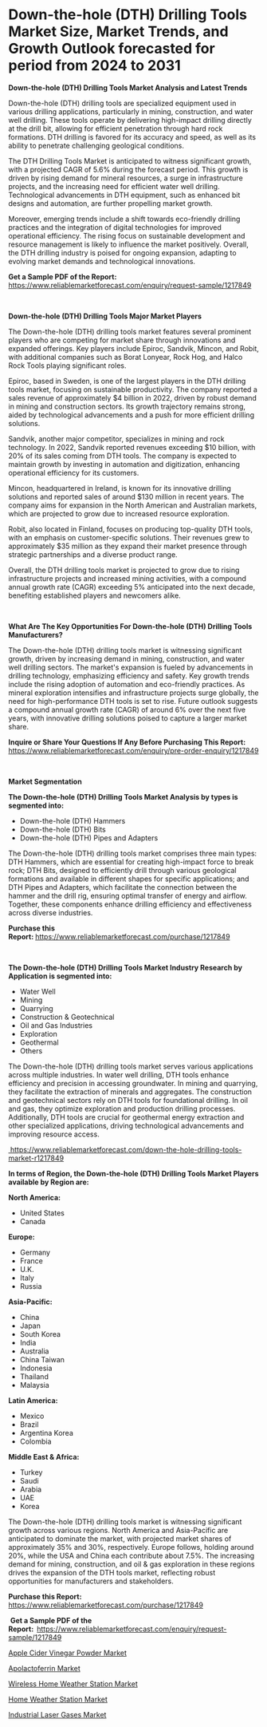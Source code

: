 <p><h1>Down-the-hole (DTH) Drilling Tools Market Size, Market Trends, and Growth Outlook forecasted for period from 2024 to 2031</h1></p><p><strong>Down-the-hole (DTH) Drilling Tools Market Analysis and Latest Trends</strong></p>
<p><p>Down-the-hole (DTH) drilling tools are specialized equipment used in various drilling applications, particularly in mining, construction, and water well drilling. These tools operate by delivering high-impact drilling directly at the drill bit, allowing for efficient penetration through hard rock formations. DTH drilling is favored for its accuracy and speed, as well as its ability to penetrate challenging geological conditions.</p><p>The DTH Drilling Tools Market is anticipated to witness significant growth, with a projected CAGR of 5.6% during the forecast period. This growth is driven by rising demand for mineral resources, a surge in infrastructure projects, and the increasing need for efficient water well drilling. Technological advancements in DTH equipment, such as enhanced bit designs and automation, are further propelling market growth. </p><p>Moreover, emerging trends include a shift towards eco-friendly drilling practices and the integration of digital technologies for improved operational efficiency. The rising focus on sustainable development and resource management is likely to influence the market positively. Overall, the DTH drilling industry is poised for ongoing expansion, adapting to evolving market demands and technological innovations.</p></p>
<p><strong>Get a Sample PDF of the Report:&nbsp;</strong> <a href="https://www.reliablemarketforecast.com/enquiry/request-sample/1217849?utm_campaign=1134&utm_medium=2&utm_source=Github&utm_content=ia&utm_term=27122024&utm_id=down-the-hole-dth-drilling-tools">https://www.reliablemarketforecast.com/enquiry/request-sample/1217849</a></p>
<p>&nbsp;</p>
<p><strong>Down-the-hole (DTH) Drilling Tools Major Market Players</strong></p>
<p><p>The Down-the-hole (DTH) drilling tools market features several prominent players who are competing for market share through innovations and expanded offerings. Key players include Epiroc, Sandvik, Mincon, and Robit, with additional companies such as Borat Lonyear, Rock Hog, and Halco Rock Tools playing significant roles.</p><p>Epiroc, based in Sweden, is one of the largest players in the DTH drilling tools market, focusing on sustainable productivity. The company reported a sales revenue of approximately $4 billion in 2022, driven by robust demand in mining and construction sectors. Its growth trajectory remains strong, aided by technological advancements and a push for more efficient drilling solutions.</p><p>Sandvik, another major competitor, specializes in mining and rock technology. In 2022, Sandvik reported revenues exceeding $10 billion, with 20% of its sales coming from DTH tools. The company is expected to maintain growth by investing in automation and digitization, enhancing operational efficiency for its customers.</p><p>Mincon, headquartered in Ireland, is known for its innovative drilling solutions and reported sales of around $130 million in recent years. The company aims for expansion in the North American and Australian markets, which are projected to grow due to increased resource exploration.</p><p>Robit, also located in Finland, focuses on producing top-quality DTH tools, with an emphasis on customer-specific solutions. Their revenues grew to approximately $35 million as they expand their market presence through strategic partnerships and a diverse product range.</p><p>Overall, the DTH drilling tools market is projected to grow due to rising infrastructure projects and increased mining activities, with a compound annual growth rate (CAGR) exceeding 5% anticipated into the next decade, benefiting established players and newcomers alike.</p></p>
<p>&nbsp;</p>
<p><strong>What Are The Key Opportunities For Down-the-hole (DTH) Drilling Tools Manufacturers?</strong></p>
<p><p>The Down-the-hole (DTH) drilling tools market is witnessing significant growth, driven by increasing demand in mining, construction, and water well drilling sectors. The market's expansion is fueled by advancements in drilling technology, emphasizing efficiency and safety. Key growth trends include the rising adoption of automation and eco-friendly practices. As mineral exploration intensifies and infrastructure projects surge globally, the need for high-performance DTH tools is set to rise. Future outlook suggests a compound annual growth rate (CAGR) of around 6% over the next five years, with innovative drilling solutions poised to capture a larger market share.</p></p>
<p><strong>Inquire or Share Your Questions If Any Before Purchasing This Report:</strong> <a href="https://www.reliablemarketforecast.com/enquiry/pre-order-enquiry/1217849?utm_campaign=1134&utm_medium=2&utm_source=Github&utm_content=ia&utm_term=27122024&utm_id=down-the-hole-dth-drilling-tools">https://www.reliablemarketforecast.com/enquiry/pre-order-enquiry/1217849</a></p>
<p>&nbsp;</p>
<p><strong>Market Segmentation</strong></p>
<p><strong>The Down-the-hole (DTH) Drilling Tools Market Analysis by types is segmented into:</strong></p>
<p><ul><li>Down-the-hole (DTH) Hammers</li><li>Down-the-hole (DTH) Bits</li><li>Down-the-hole (DTH) Pipes and Adapters</li></ul></p>
<p><p>The Down-the-hole (DTH) drilling tools market comprises three main types: DTH Hammers, which are essential for creating high-impact force to break rock; DTH Bits, designed to efficiently drill through various geological formations and available in different shapes for specific applications; and DTH Pipes and Adapters, which facilitate the connection between the hammer and the drill rig, ensuring optimal transfer of energy and airflow. Together, these components enhance drilling efficiency and effectiveness across diverse industries.</p></p>
<p><strong>Purchase this Report:&nbsp;</strong><a href="https://www.reliablemarketforecast.com/purchase/1217849?utm_campaign=1134&utm_medium=2&utm_source=Github&utm_content=ia&utm_term=27122024&utm_id=down-the-hole-dth-drilling-tools">https://www.reliablemarketforecast.com/purchase/1217849</a></p>
<p>&nbsp;</p>
<p><strong>The Down-the-hole (DTH) Drilling Tools Market Industry Research by Application is segmented into:</strong></p>
<p><ul><li>Water Well</li><li>Mining</li><li>Quarrying</li><li>Construction & Geotechnical</li><li>Oil and Gas Industries</li><li>Exploration</li><li>Geothermal</li><li>Others</li></ul></p>
<p><p>The Down-the-hole (DTH) drilling tools market serves various applications across multiple industries. In water well drilling, DTH tools enhance efficiency and precision in accessing groundwater. In mining and quarrying, they facilitate the extraction of minerals and aggregates. The construction and geotechnical sectors rely on DTH tools for foundational drilling. In oil and gas, they optimize exploration and production drilling processes. Additionally, DTH tools are crucial for geothermal energy extraction and other specialized applications, driving technological advancements and improving resource access.</p></p>
<p><a href="https://www.reliablemarketforecast.com/down-the-hole-drilling-tools-market-r1217849?utm_campaign=1134&utm_medium=2&utm_source=Github&utm_content=ia&utm_term=27122024&utm_id=down-the-hole-dth-drilling-tools">&nbsp;https://www.reliablemarketforecast.com/down-the-hole-drilling-tools-market-r1217849</a></p>
<p><strong>In terms of Region, the Down-the-hole (DTH) Drilling Tools Market Players available by Region are:</strong></p>
<p>
    <p> <strong> North America: </strong>
        <ul>
            <li>United States</li>
            <li>Canada</li>
        </ul>
        </p> 
    <p> <strong> Europe: </strong>
        <ul>
            <li>Germany</li>
            <li>France</li>
            <li>U.K.</li>
            <li>Italy</li>
            <li>Russia</li>
        </ul>
        </p> 
    <p> <strong> Asia-Pacific: </strong>
        <ul>
            <li>China</li>
            <li>Japan</li>
            <li>South Korea</li>
            <li>India</li>
            <li>Australia</li>
            <li>China Taiwan</li>
            <li>Indonesia</li>
            <li>Thailand</li>
            <li>Malaysia</li>
        </ul>
        </p> 
    <p> <strong> Latin America: </strong>
        <ul>
            <li>Mexico</li>
            <li>Brazil</li>
            <li>Argentina Korea</li>
            <li>Colombia</li>
        </ul>
        </p> 
    <p> <strong> Middle East & Africa: </strong>
        <ul>
            <li>Turkey</li>
            <li>Saudi</li>
            <li>Arabia</li>
            <li>UAE</li>
            <li>Korea</li>
        </ul>
    </p>
    </p>
<p><p>The Down-the-hole (DTH) drilling tools market is witnessing significant growth across various regions. North America and Asia-Pacific are anticipated to dominate the market, with projected market shares of approximately 35% and 30%, respectively. Europe follows, holding around 20%, while the USA and China each contribute about 7.5%. The increasing demand for mining, construction, and oil & gas exploration in these regions drives the expansion of the DTH tools market, reflecting robust opportunities for manufacturers and stakeholders.</p></p>
<p><strong>Purchase this Report: </strong><a href="https://www.reliablemarketforecast.com/purchase/1217849?utm_campaign=1134&utm_medium=2&utm_source=Github&utm_content=ia&utm_term=27122024&utm_id=down-the-hole-dth-drilling-tools">https://www.reliablemarketforecast.com/purchase/1217849</a></p>
<p>&nbsp;<strong>Get a Sample PDF of the Report:&nbsp;&nbsp;</strong><a href="https://www.reliablemarketforecast.com/enquiry/request-sample/1217849?utm_campaign=1134&utm_medium=2&utm_source=Github&utm_content=ia&utm_term=27122024&utm_id=down-the-hole-dth-drilling-tools">https://www.reliablemarketforecast.com/enquiry/request-sample/1217849</a></p>
<p><strong></strong></p>
<p><p><a href="https://www.linkedin.com/pulse/apple-cider-vinegar-powder-market-expansion-forecast-131-cagr-5q01e?utm_campaign=1134&utm_medium=2&utm_source=Github&utm_content=ia&utm_term=27122024&utm_id=down-the-hole-dth-drilling-tools">Apple Cider Vinegar Powder Market</a></p><p><a href="https://www.linkedin.com/pulse/growth-projections-apolactoferrin-market-comprehensive-analysis-usokc?utm_campaign=1134&utm_medium=2&utm_source=Github&utm_content=ia&utm_term=27122024&utm_id=down-the-hole-dth-drilling-tools">Apolactoferrin Market</a></p><p><a href="https://www.linkedin.com/pulse/precise-information-wireless-home-weather-station-market-p6xzf?utm_campaign=1134&utm_medium=2&utm_source=Github&utm_content=ia&utm_term=27122024&utm_id=down-the-hole-dth-drilling-tools">Wireless Home Weather Station Market</a></p><p><a href="https://www.linkedin.com/pulse/home-weather-station-market-global-insights-sales-trends-2024-4md8f?utm_campaign=1134&utm_medium=2&utm_source=Github&utm_content=ia&utm_term=27122024&utm_id=down-the-hole-dth-drilling-tools">Home Weather Station Market</a></p><p><a href="https://github.com/BryceTownsendr/Market-Research-Report-List-7/blob/main/industrial-laser-gases-market.md?utm_campaign=1134&utm_medium=2&utm_source=Github&utm_content=ia&utm_term=27122024&utm_id=down-the-hole-dth-drilling-tools">Industrial Laser Gases Market</a></p></p>